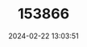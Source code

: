 ---
title: "153866"
category: "Procambarus spiculifer"
draft: false
date: 2024-02-22 13:03:51
languages:
  English: ["White Tubercled Crayfish"]
---